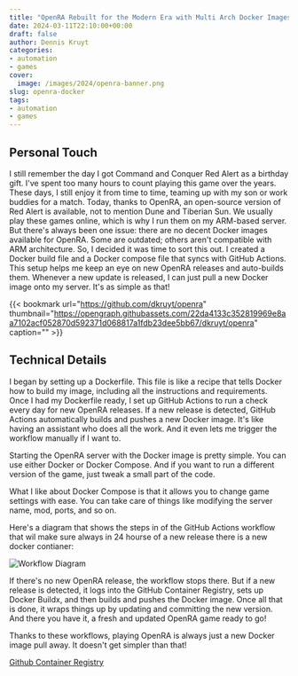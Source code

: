 ```yaml
---
title: "OpenRA Rebuilt for the Modern Era with Multi Arch Docker Images"
date: 2024-03-11T22:10:00+00:00
draft: false
author: Dennis Kruyt
categories:
- automation
- games
cover:
  image: /images/2024/openra-banner.png
slug: openra-docker
tags:
- automation
- games
---
```


## Personal Touch

I still remember the day I got Command and Conquer Red Alert as a birthday gift. I've spent too many hours to count playing this game over the years. These days, I still enjoy it from time to time, teaming up with my son or work buddies for a match. Today, thanks to OpenRA, an open-source version of Red Alert is available, not to mention Dune and Tiberian Sun. We usually play these games online, which is why I run them on my ARM-based server. But there's always been one issue: there are no decent Docker images available for OpenRA. Some are outdated; others aren't compatible with ARM architecture. So, I decided it was time to sort this out. I created a Docker build file and a Docker compose file that syncs with GitHub Actions. This setup helps me keep an eye on new OpenRA releases and auto-builds them. Whenever a new update is released, I can just pull a new Docker image onto my server. It's as simple as that!

{{< bookmark url="https://github.com/dkruyt/openra" thumbnail="https://opengraph.githubassets.com/22da4133c352819969e8aa7102acf052870d592371d068817a1fdb23dee5bb67/dkruyt/openra" caption="" >}}

## Technical Details 

I began by setting up a Dockerfile. This file is like a recipe that tells Docker how to build my image, including all the instructions and requirements. Once I had my Dockerfile ready, I set up GitHub Actions to run a check every day for new OpenRA releases. If a new release is detected, GitHub Actions automatically builds and pushes a new Docker image. It's like having an assistant who does all the work. And it even lets me trigger the workflow manually if I want to.

Starting the OpenRA server with the Docker image is pretty simple. You can use either Docker or Docker Compose. And if you want to run a different version of the game, just tweak a small part of the code.

What I like about Docker Compose is that it allows you to change game settings with ease. You can take care of things like modifying the server name, mod, ports, and so on.

Here's a diagram that shows the steps in of the GitHub Actions workflow that wil make sure always in 24 hourse of a new release there is a new docker contianer:

![Workflow Diagram](/images/2024/openra-flow.svg)

If there's no new OpenRA release, the workflow stops there. But if a new release is detected, it logs into the GitHub Container Registry, sets up Docker Buildx, and then builds and pushes the Docker image. Once all that is done, it wraps things up by updating and committing the new version. And there you have it, a fresh and updated OpenRA game ready to go!

Thanks to these workflows, playing OpenRA is always just a new Docker image pull away. It doesn't get simpler than that!

[Github Container Registry](https://github.com/dkruyt/openra/pkgs/container/openra)

